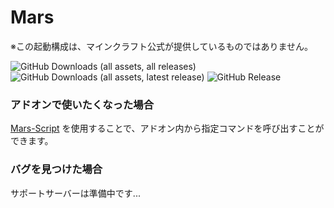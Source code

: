 # Mars
※この起動構成は、マインクラフト公式が提供しているものではありません。

![GitHub Downloads (all assets, all releases)](https://img.shields.io/github/downloads/Mars-Server/Mars/total) ![GitHub Downloads (all assets, latest release)](https://img.shields.io/github/downloads/Mars-Server/Mars/latest/total?color=green) ![GitHub Release](https://img.shields.io/github/v/release/Mars-Server/MinecraftAutoPack)

### アドオンで使いたくなった場合
[Mars-Script](https://github.com/Mars-Server/Mars-Script) を使用することで、アドオン内から指定コマンドを呼び出すことができます。

### バグを見つけた場合
サポートサーバーは準備中です...
